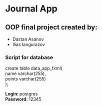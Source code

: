 <h1>Journal App</h1>
<h2>OOP final project created by:</h2>

<ul>
  <li>Dastan Asanov</li>
  <li>Ilias Iangurazov</li>
</ul>

<h3>Script for database</h3>
<p>
create table data_app_fxml( <br>
  <span>  name varchar(255),</span> <br>
  <span>  points varchar(255)</span> <br>
);
</p>

<p>
<b>Login: </b> postgres <br>
<b>Password: </b> 12345
</p>
